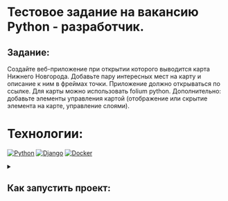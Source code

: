 # Тестовое задание на вакансию Python - разработчик.

## Задание:

Создайте веб-приложение при открытии которого выводится карта Нижнего Новгорода. Добавьте пару интересных мест на карту и описание к ним в фреймах точки.
Приложение должно открываться по ссылке.
Для карты можно использовать folium python.
Дополнительно: добавьте элементы управления картой (отображение или скрытие элемента на карте, управление слоями).

# Технологии:
[![Python](https://img.shields.io/badge/-Python-3775A9?style=for-the-badge&logo=Python&logoColor=FFD142)](https://www.python.org/)
[![Django](https://img.shields.io/badge/-Django-113228?style=for-the-badge&logo=Django)](https://www.djangoproject.com/)
[![Docker](https://img.shields.io/badge/-Docker-2B97E9?style=for-the-badge&logo=Docker&logoColor=FFFFFF)](https://www.docker.com/)


<details>
<summary><h2>Как запустить проект:</h2></summary>

## *Клонировать репозиторий:*
- `git clone https://github.com/EgorGushin/mapnn.git`

## *Собираем контейнер:*
### Запустите команду в корневой папке проекта:
    docker-compose up -d

#### Откройте в браузере ссылку:
    http://localhost:8000

